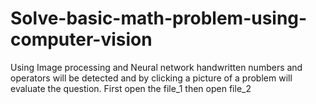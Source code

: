 # Solve-basic-math-problem-using-computer-vision
Using Image processing and Neural network handwritten numbers and operators will be detected and by clicking a picture of a problem will evaluate the question.
First open the file_1 then open file_2

